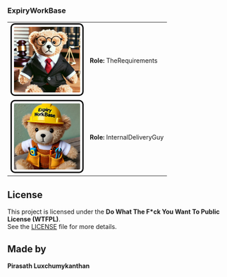 ### **ExpiryWorkBase**

<table style="border-collapse: collapse; border: none;">
  <tr style="border: none;">
    <td>
      <img src="https://github.com/we-make-software/TheRequirements/blob/main/profile.png" alt="Worker Profile" width="150" 
           style="border: 3px solid black; border-radius: 10px; padding: 5px;">
    </td>
    <td>
      <strong>Role:</strong> TheRequirements
    </td>
  </tr>
  <tr style="border: none;">
    <td>
      <img src="profile.png" alt="Worker Profile" width="150" 
           style="border: 3px solid black; border-radius: 10px; padding: 5px;">
    </td>
    <td>
      <strong>Role:</strong> InternalDeliveryGuy
    </td>
  </tr>
</table>


## **License**
This project is licensed under the **Do What The F*ck You Want To Public License (WTFPL)**.  
See the [LICENSE](LICENSE) file for more details.

## **Made by**  
**Pirasath Luxchumykanthan**  
